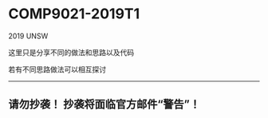 # COMP9021-2019T1
2019 UNSW

这里只是分享不同的做法和思路以及代码

若有不同思路做法可以相互探讨

---------------------------
请勿抄袭！
抄袭将面临官方邮件“警告”！
---------------------------
